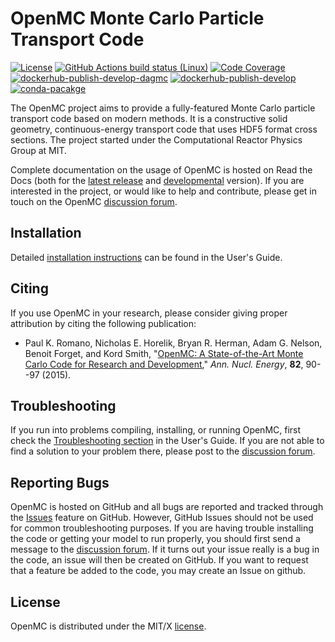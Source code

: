 # OpenMC Monte Carlo Particle Transport Code

[![License](https://img.shields.io/badge/license-MIT-green)](https://docs.openmc.org/en/latest/license.html)
[![GitHub Actions build status (Linux)](https://github.com/openmc-dev/openmc/workflows/CI/badge.svg?branch=develop)](https://github.com/openmc-dev/openmc/actions?query=workflow%3ACI)
[![Code Coverage](https://coveralls.io/repos/github/openmc-dev/openmc/badge.svg?branch=develop)](https://coveralls.io/github/openmc-dev/openmc?branch=develop)
[![dockerhub-publish-develop-dagmc](https://github.com/openmc-dev/openmc/workflows/dockerhub-publish-develop-dagmc/badge.svg)](https://github.com/openmc-dev/openmc/actions?query=workflow%3Adockerhub-publish-develop-dagmc)
[![dockerhub-publish-develop](https://github.com/openmc-dev/openmc/workflows/dockerhub-publish-develop/badge.svg)](https://github.com/openmc-dev/openmc/actions?query=workflow%3Adockerhub-publish-develop)
[![conda-pacakge](https://anaconda.org/conda-forge/openmc/badges/version.svg)](https://anaconda.org/conda-forge/openmc)

The OpenMC project aims to provide a fully-featured Monte Carlo particle
transport code based on modern methods. It is a constructive solid geometry,
continuous-energy transport code that uses HDF5 format cross sections. The
project started under the Computational Reactor Physics Group at MIT.

Complete documentation on the usage of OpenMC is hosted on Read the Docs (both
for the [latest release](https://docs.openmc.org/en/stable/) and
[developmental](https://docs.openmc.org/en/latest/) version). If you are
interested in the project, or would like to help and contribute, please get in
touch on the OpenMC [discussion forum](https://openmc.discourse.group/).

## Installation

Detailed [installation
instructions](https://docs.openmc.org/en/stable/usersguide/install.html)
can be found in the User's Guide.

## Citing

If you use OpenMC in your research, please consider giving proper attribution by
citing the following publication:

- Paul K. Romano, Nicholas E. Horelik, Bryan R. Herman, Adam G. Nelson, Benoit
  Forget, and Kord Smith, "[OpenMC: A State-of-the-Art Monte Carlo Code for
  Research and Development](https://doi.org/10.1016/j.anucene.2014.07.048),"
  *Ann. Nucl. Energy*, **82**, 90--97 (2015).

## Troubleshooting

If you run into problems compiling, installing, or running OpenMC, first check
the [Troubleshooting
section](https://docs.openmc.org/en/stable/usersguide/troubleshoot.html) in the
User's Guide. If you are not able to find a solution to your problem there,
please post to the [discussion forum](https://openmc.discourse.group/).

## Reporting Bugs

OpenMC is hosted on GitHub and all bugs are reported and tracked through the
[Issues](https://github.com/openmc-dev/openmc/issues) feature on GitHub.
However, GitHub Issues should not be used for common troubleshooting purposes.
If you are having trouble installing the code or getting your model to run
properly, you should first send a message to the [discussion
forum](https://openmc.discourse.group/). If it turns out your issue really is a
bug in the code, an issue will then be created on GitHub. If you want to request
that a feature be added to the code, you may create an Issue on github.

## License

OpenMC is distributed under the MIT/X
[license](https://docs.openmc.org/en/stable/license.html).
